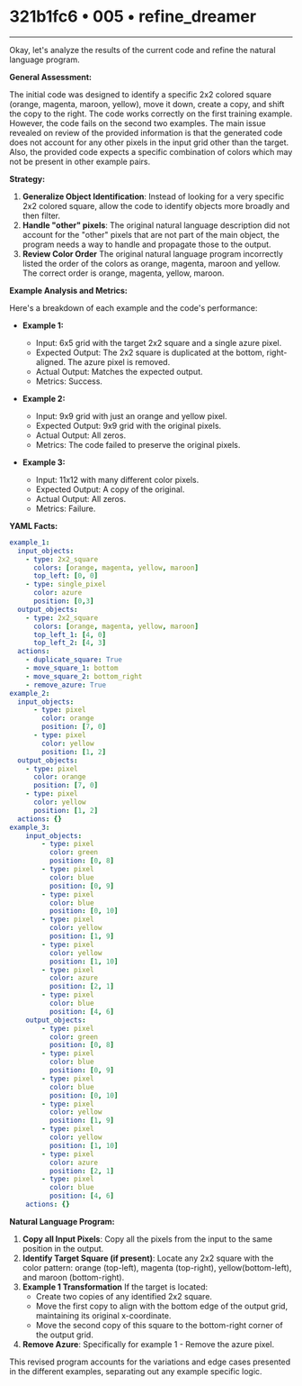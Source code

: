# 321b1fc6 • 005 • refine_dreamer

---
Okay, let's analyze the results of the current code and refine the natural language program.

**General Assessment:**

The initial code was designed to identify a specific 2x2 colored square (orange, magenta, maroon, yellow), move it down, create a copy, and shift the copy to the right. The code works correctly on the first training example. However, the code fails on the second two examples. The main issue revealed on review of the provided information is that the generated code does not account for any other pixels in the input grid other than the target. Also, the provided code expects a specific combination of colors which may not be present in other example pairs.

**Strategy:**

1.  **Generalize Object Identification**: Instead of looking for a very specific 2x2 colored square, allow the code to identify objects more broadly and then filter.
2.  **Handle "other" pixels**: The original natural language description did not account for the "other" pixels that are not part of the main object, the program needs a way to handle and propagate those to the output.
3. **Review Color Order** The original natural language program incorrectly listed the order of the colors as orange, magenta, maroon and yellow. The correct order is orange, magenta, yellow, maroon.

**Example Analysis and Metrics:**

Here's a breakdown of each example and the code's performance:

*   **Example 1:**
    *   Input: 6x5 grid with the target 2x2 square and a single azure pixel.
    *   Expected Output: The 2x2 square is duplicated at the bottom, right-aligned. The azure pixel is removed.
    *   Actual Output: Matches the expected output.
    *   Metrics: Success.

*   **Example 2:**
    *   Input: 9x9 grid with just an orange and yellow pixel.
    *   Expected Output: 9x9 grid with the original pixels.
    *   Actual Output: All zeros.
    *   Metrics: The code failed to preserve the original pixels.

*   **Example 3:**
    *    Input: 11x12 with many different color pixels.
    *    Expected Output: A copy of the original.
    *    Actual Output: All zeros.
    *    Metrics: Failure.

**YAML Facts:**

```yaml
example_1:
  input_objects:
    - type: 2x2_square
      colors: [orange, magenta, yellow, maroon]
      top_left: [0, 0]
    - type: single_pixel
      color: azure
      position: [0,3]
  output_objects:
    - type: 2x2_square
      colors: [orange, magenta, yellow, maroon]
      top_left_1: [4, 0]
      top_left_2: [4, 3]
  actions:
    - duplicate_square: True
    - move_square_1: bottom
    - move_square_2: bottom_right
    - remove_azure: True
example_2:
  input_objects:
      - type: pixel
        color: orange
        position: [7, 0]
      - type: pixel
        color: yellow
        position: [1, 2]
  output_objects:
    - type: pixel
      color: orange
      position: [7, 0]
    - type: pixel
      color: yellow
      position: [1, 2]
  actions: {}
example_3:
    input_objects:
        - type: pixel
          color: green
          position: [0, 8]
        - type: pixel
          color: blue
          position: [0, 9]
        - type: pixel
          color: blue
          position: [0, 10]
        - type: pixel
          color: yellow
          position: [1, 9]
        - type: pixel
          color: yellow
          position: [1, 10]
        - type: pixel
          color: azure
          position: [2, 1]
        - type: pixel
          color: blue
          position: [4, 6]
    output_objects:
        - type: pixel
          color: green
          position: [0, 8]
        - type: pixel
          color: blue
          position: [0, 9]
        - type: pixel
          color: blue
          position: [0, 10]
        - type: pixel
          color: yellow
          position: [1, 9]
        - type: pixel
          color: yellow
          position: [1, 10]
        - type: pixel
          color: azure
          position: [2, 1]
        - type: pixel
          color: blue
          position: [4, 6]
    actions: {}
```

**Natural Language Program:**

1.  **Copy all Input Pixels**: Copy all the pixels from the input to the same position in the output.
2.  **Identify Target Square (if present)**: Locate any 2x2 square with the color pattern: orange (top-left), magenta (top-right), yellow(bottom-left), and maroon (bottom-right).
3. **Example 1 Transformation** If the target is located:
      * Create two copies of any identified 2x2 square.
      * Move the first copy to align with the bottom edge of the output grid, maintaining its original x-coordinate.
      * Move the second copy of this square to the bottom-right corner of the output grid.
4. **Remove Azure**: Specifically for example 1 - Remove the azure pixel.

This revised program accounts for the variations and edge cases presented in the different examples, separating out any example specific logic.

